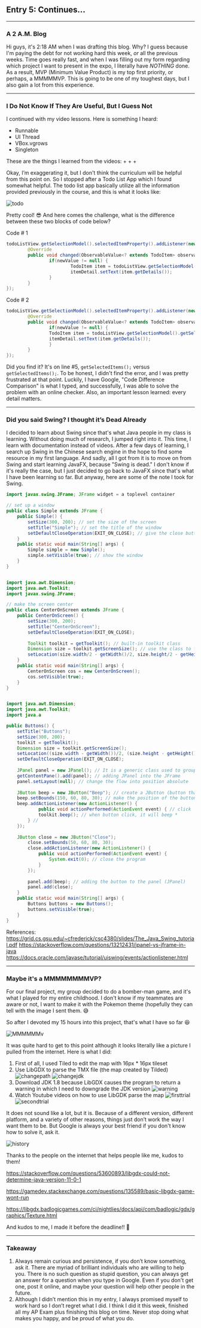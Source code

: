 
## Entry 5: Continues...
---

### A 2 A.M. Blog

Hi guys, it's 2:18 AM when I was drafting this blog. Why? I guess because I'm paying the debt for not working hard this week, _*or*_ all the previous weeks. Time goes really fast, and when I was filling out my form regarding which project I want to present in the expo, I literally have *NOTHING* done. As a result, MVP (Minimum Value Product) is my top first priority, or perhaps, a MMMMMVP. This is going to be one of my toughest days, but I also gain a lot from this experience.

---

### I Do Not Know If They Are Useful, But I Guess Not

I continued with my video lessons. Here is something I heard:
+ Runnable
+ UI Thread
+ VBox.vgrows
+ Singleton

These are the things I learned from the videos:
+
+
+

Okay, I’m exaggerating it, but I don't think the curriculum will be helpful from this point on. So I stopped after a Todo List App which I found somewhat helpful. The todo list app basically utilize all the information provided previously in the course, and this is what it looks like:

![todo](../start/ToDoList.gif)

Pretty cool! :sunglasses: And here comes the challenge, what is the difference between these two blocks of code below?

Code # 1
```java
todoListView.getSelectionModel().selectedItemProperty().addListener(new ChangeListener<TodoItem>() {
        @Override
        public void changed(ObservableValue<? extends TodoItem> observable, TodoItem oldValue, TodoItem newValue) {
                if(newValue != null) {
                        TodoItem item = todoListView.getSelectionModel().getSelectedItems();
                        itemDetail.setText(item.getDetails());
                }
        }
});
```

Code # 2
```java
todoListView.getSelectionModel().selectedItemProperty().addListener(new ChangeListener<TodoItem>() {
        @Override
        public void changed(ObservableValue<? extends TodoItem> observable, TodoItem oldValue, TodoItem newValue) {
                if(newValue != null) {
                TodoItem item = todoListView.getSelectionModel().getSelectedItem();
                itemDetail.setText(item.getDetails());
                }
        }
});
```

Did you find it? It's on line #5, `getSelectedItems();` versus `getSelectedItems();`. To be honest, I didn't find the error, and I was pretty frustrated at that point. Luckily, I have Google, "Code Difference Comparison" is what I typed, and successfully, I was able to solve the problem with an online checker. Also, an important lesson learned: every detail matters.

---

### Did you said Swing? I thought it’s Dead Already
I decided to learn about Swing since that's what Java people in my class is learning. Without doing much of research, I jumped right into it. This time, I learn with documentation instead of videos. After a few days of learning, I search up Swing in the Chinese search engine in the hope to find some resource in my first language. And sadly, all I got from it is to move on from  Swing and start learning JavaFX, because "Swing is dead." I don't know if it's really the case, but I just decided to go back to JavaFX since that's what I have been learning so far. But anyway, here are some of the note I took for Swing.

```java
import javax.swing.JFrame; JFrame widget = a toplevel container

// set up a window 
public class Simple extends JFrame {
    public Simple() {
        setSize(300, 200); // set the size of the screen
        setTitle("Simple"); // set the title of the window
        setDefaultCloseOperation(EXIT_ON_CLOSE); // give the close button a function 
    }
    public static void main(String[] args) {
        Simple simple = new Simple();
        simple.setVisible(true); // show the window
    }
}


import java.awt.Dimension;
import java.awt.Toolkit;
import javax.swing.JFrame;

// make the screen center
public class CenterOnScreen extends JFrame {
    public CenterOnScreen() {
        setSize(300, 200);
        setTitle("CenterOnScreen");
        setDefaultCloseOperation(EXIT_ON_CLOSE);
        
        Toolkit toolkit = getToolkit(); // built-in toolkit class
        Dimension size = toolkit.getScreenSize(); // use the class to find out the size of user's pc screen
        setLocation(size.width/2 - getWidth()/2, size.height/2 - getHeight()/2); // x,y locations
    }
    public static void main(String[] args) {
        CenterOnScreen cos = new CenterOnScreen();
        cos.setVisible(true);
    }
}


import java.awt.Dimension;
import java.awt.Toolkit;
import java.a

public Buttons() {
    setTitle("Buttons");
    setSize(300, 200);
    toolkit = getToolkit();
    Dimension size = toolkit.getScreenSize();
    setLocation((size.width - getWidth())/2, (size.height - getHeight())/2);
    setDefaultCloseOperation(EXIT_ON_CLOSE);
    
    JPanel panel = new JPanel(); // It is a generic class used to group other Components together* 
    getContentPane().add(panel); // adding JPanel into the JFrame
    panel.setLayout(null); // change the flow into position absolute 
    
    JButton beep = new JButton("Beep"); // create a JButton (button that will result in action when click)
    beep.setBounds(150, 60, 80, 30); // make the position of the button absolute (artifically set the position)
    beep.addActionListener(new ActionListener() {
            public void actionPerformed(ActionEvent event) { // click
            toolkit.beep(); // when button click, it will beep *
        } // 
    });
    
    JButton close = new JButton("Close");
        close.setBounds(50, 60, 80, 30);
        close.addActionListener(new ActionListener() {
            public void actionPerformed(ActionEvent event) {
                System.exit(0); // close the program
            }
        });
    
        panel.add(beep); // adding the button to the panel (JPanel)
        panel.add(close);
    }
    public static void main(String[] args) {
        Buttons buttons = new Buttons();
        buttons.setVisible(true);
    }
}
```
[Also, let's heard other's opinion on Swing]:https://www.reddit.com/r/java/comments/49kl35/is_java_swing_dead/

References:
https://grid.cs.gsu.edu/~cfrederick/csc4380/slides/The_Java_Swing_tutorial.pdf
https://stackoverflow.com/questions/13212431/jpanel-vs-jframe-in-java
https://docs.oracle.com/javase/tutorial/uiswing/events/actionlistener.html

--- 

### Maybe it's a MMMMMMMMVP?
For our final project, my group decided to do a bomber-man game, and it's what I played for my entire childhood. I don't know if my teammates are aware or not, I want to make it with the Pokemon theme (hopefully they can tell with the image I sent them. :sweat_smile:

So after I devoted my 15 hours into this project, that's what I have so far :satisfied:

![MMMMMMv](../start/successmap.gif)
 
It was quite hard to get to this point although it looks literally like a picture I pulled from the internet. Here is what I did:
1. First of all, I used Tiled to edit the map with 16px * 16px tileset
2. Use LibGDX to parse the TMX file (the map created by Tilded)
![changepath](../start/changepath.gif)
![changejdk](../start/changejdk.gif)
3. Download JDK 1.8 because LibGDX causes the program to return a warning in which I need to downgrade the JDK version
![warning](../start/warning.gif)
4. Watch Youtube videos on how to use LibGDK parse the map
![firsttrial](../start/firsttrial.gif)
![secondtrial](../start/secondtrial.gif)

It does not sound like a lot, but it is. Because of a different version, different platform, and a variety of other reasons, things just don’t work the way I want them to be. But Google is always your best friend if you don't know how to solve it, ask it.

![history](../start/history.gif)

Thanks to the people on the internet that helps people like me, kudos to them! 

https://stackoverflow.com/questions/53600893/libgdx-could-not-determine-java-version-11-0-1

https://gamedev.stackexchange.com/questions/135589/basic-libgdx-game-wont-run

https://libgdx.badlogicgames.com/ci/nightlies/docs/api/com/badlogic/gdx/graphics/Texture.html 

And kudos to me, I made it before the deadline!! :confetti_ball:

---


### Takeaway
1. Always remain curious and persistence, if you don’t know something, ask it. There are myriad of brilliant individuals who are willing to help you. There is no such question as stupid question, you can always get an answer for a question when you type in Google. Even if you don't get one, post it online, and maybe your question will help other people in the future.
2. Although I didn’t mention this in my entry, I always promised myself to work hard so I don’t regret what I did. I think I did it this week, finished all my AP Exam plus finishing this blog on time. Never stop doing what makes you happy, and be proud of what you do.














